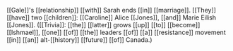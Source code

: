 [[Gale]]'s [[relationship]] [[with]] Sarah ends [[in]] [[marriage]]. [[They]] [[have]] two [[children]]: [[Caroline]] Alice [[Jones]], [[and]] Marie Eilish [[Jones]]. ([[Trivia]]: [[the]] [[latter]] grows [[up]] [[to]] [[become]] [[Ishmael]], [[one]] [[of]] [[the]] leaders [[of]] [[a]] [[resistance]] movement [[in]] [[an]] alt-[[history]] [[future]] [[of]] Canada.)